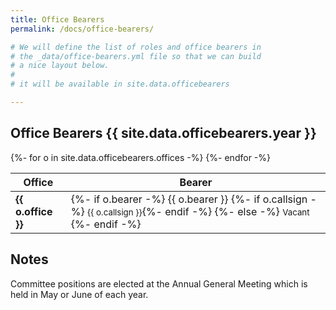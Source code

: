 ```yaml
---
title: Office Bearers
permalink: /docs/office-bearers/

# We will define the list of roles and office bearers in
# the _data/office-bearers.yml file so that we can build
# a nice layout below.
#
# it will be available in site.data.officebearers

---
```


## Office Bearers {{ site.data.officebearers.year }}

<table>
    <thead>
        <tr class="header">
            <th>Office</th>
            <th>Bearer</th>
        </tr>
    </thead>
    <tbody>
        {%- for o in site.data.officebearers.offices -%}
        <tr>
            <td><strong>{{ o.office }}</strong></td>
            <td>
                {%- if o.bearer -%}
                    {{ o.bearer }} {%- if o.callsign -%}&nbsp;<small>{{ o.callsign }}</small>{%- endif -%}
                {%- else -%}
                    <small>Vacant</small>
                {%- endif -%}
            </td>
        </tr>
        {%- endfor -%}
    </tbody>
</table>

## Notes
Committee positions are elected at the Annual General Meeting which is held in May or June of each year.

